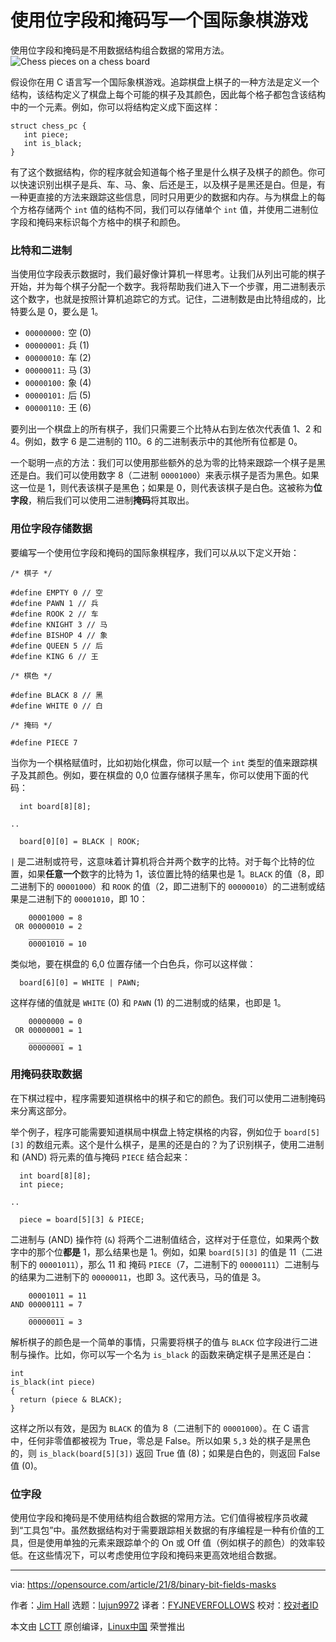 [#]: subject: "Write a chess game using bit-fields and masks"
[#]: via: "https://opensource.com/article/21/8/binary-bit-fields-masks"
[#]: author: "Jim Hall https://opensource.com/users/jim-hall"
[#]: collector: "lujun9972"
[#]: translator: "FYJNEVERFOLLOWS"
[#]: reviewer: " "
[#]: publisher: " "
[#]: url: " "

使用位字段和掩码写一个国际象棋游戏
======
使用位字段和掩码是不用数据结构组合数据的常用方法。
![Chess pieces on a chess board][1]

假设你在用 C 语言写一个国际象棋游戏。追踪棋盘上棋子的一种方法是定义一个结构，该结构定义了棋盘上每个可能的棋子及其颜色，因此每个格子都包含该结构中的一个元素。例如，你可以将结构定义成下面这样：


```
struct chess_pc {
   int piece;
   int is_black;
}
```

有了这个数据结构，你的程序就会知道每个格子里是什么棋子及棋子的颜色。你可以快速识别出棋子是兵、车、马、象、后还是王，以及棋子是黑还是白。但是，有一种更直接的方法来跟踪这些信息，同时只用更少的数据和内存。与为棋盘上的每个方格存储两个 `int` 值的结构不同，我们可以存储单个 `int` 值，并使用二进制位字段和掩码来标识每个方格中的棋子和颜色。


### 比特和二进制

当使用位字段表示数据时，我们最好像计算机一样思考。让我们从列出可能的棋子开始，并为每个棋子分配一个数字。我将帮助我们进入下一个步骤，用二进制表示这个数字，也就是按照计算机追踪它的方式。记住，二进制数是由比特组成的，比特要么是 0，要么是 1。

  * `00000000:` 空 (0)
  * `00000001:` 兵 (1)
  * `00000010:` 车 (2)
  * `00000011:` 马 (3)
  * `00000100:` 象 (4)
  * `00000101:` 后 (5)
  * `00000110:` 王 (6)



要列出一个棋盘上的所有棋子，我们只需要三个比特从右到左依次代表值 1、2 和 4。例如，数字 6 是二进制的 110。6 的二进制表示中的其他所有位都是 0。

一个聪明一点的方法：我们可以使用那些额外的总为零的比特来跟踪一个棋子是黑还是白。我们可以使用数字 8（二进制 `00001000`）来表示棋子是否为黑色。如果这一位是 1，则代表该棋子是黑色；如果是 0，则代表该棋子是白色。这被称为**位字段**，稍后我们可以使用二进制**掩码**将其取出。

### 用位字段存储数据

要编写一个使用位字段和掩码的国际象棋程序，我们可以从以下定义开始：


```
/* 棋子 */

#define EMPTY 0 // 空
#define PAWN 1 // 兵
#define ROOK 2 // 车
#define KNIGHT 3 // 马
#define BISHOP 4 // 象
#define QUEEN 5 // 后
#define KING 6 // 王

/* 棋色 */

#define BLACK 8 // 黑
#define WHITE 0 // 白

/* 掩码 */

#define PIECE 7
```

当你为一个棋格赋值时，比如初始化棋盘，你可以赋一个 `int` 类型的值来跟踪棋子及其颜色。例如，要在棋盘的 0,0 位置存储棋子黑车，你可以使用下面的代码：


```
  int board[8][8];

..

  board[0][0] = BLACK | ROOK;
```
`|` 是二进制或符号，这意味着计算机将合并两个数字的比特。对于每个比特的位置，如果**任意一个**数字的比特为 1，该位置比特的结果也是 1。`BLACK` 的值（8，即二进制下的 `00001000`）和 `ROOK` 的值（2，即二进制下的 `00000010`）的二进制或结果是二进制下的 `00001010`，即 10：


```
    00001000 = 8
 OR 00000010 = 2
    ________
    00001010 = 10
```

类似地，要在棋盘的 6,0 位置存储一个白色兵，你可以这样做：


```
  board[6][0] = WHITE | PAWN;
```
这样存储的值就是 `WHITE` (0) 和 `PAWN` (1) 的二进制或的结果，也即是 1。


```
    00000000 = 0
 OR 00000001 = 1
    ________
    00000001 = 1
```

### 用掩码获取数据

在下棋过程中，程序需要知道棋格中的棋子和它的颜色。我们可以使用二进制掩码来分离这部分。

举个例子，程序可能需要知道棋局中棋盘上特定棋格的内容，例如位于 `board[5][3]` 的数组元素。这个是什么棋子，是黑的还是白的？为了识别棋子，使用二进制和 (AND) 将元素的值与掩码 `PIECE` 结合起来：


```
  int board[8][8];
  int piece;

..

  piece = board[5][3] & PIECE;
```
二进制与 (AND) 操作符 (`&`) 将两个二进制值结合，这样对于任意位，如果两个数字中的那个位**都是** 1，那么结果也是 1。例如，如果 `board[5][3]` 的值是 11（二进制下的 `00001011`），那么 11 和 掩码 `PIECE`（7，二进制下的 `00000111`）二进制与的结果为二进制下的 `00000011`，也即 3。这代表马，马的值是 3。


```
    00001011 = 11
AND 00000111 = 7
    ________
    00000011 = 3
```
解析棋子的颜色是一个简单的事情，只需要将棋子的值与 `BLACK` 位字段进行二进制与操作。比如，你可以写一个名为 `is_black` 的函数来确定棋子是黑还是白：


```
int
is_black(int piece)
{
  return (piece & BLACK);
}
```
这样之所以有效，是因为 `BLACK` 的值为 8（二进制下的 `00001000`）。在 C 语言中，任何非零值都被视为 True，零总是 False。所以如果 `5,3` 处的棋子是黑色的，则 `is_black(board[5][3])` 返回 True 值 (8)；如果是白色的，则返回 False 值 (0)。

### 位字段
使用位字段和掩码是不使用结构组合数据的常用方法。它们值得被程序员收藏到“工具包”中。虽然数据结构对于需要跟踪相关数据的有序编程是一种有价值的工具，但是使用单独的元素来跟踪单个的 On 或 Off 值（例如棋子的颜色）的效率较低。在这些情况下，可以考虑使用位字段和掩码来更高效地组合数据。

--------------------------------------------------------------------------------

via: https://opensource.com/article/21/8/binary-bit-fields-masks

作者：[Jim Hall][a]
选题：[lujun9972][b]
译者：[FYJNEVERFOLLOWS](https://github.com/FYJNEVERFOLLOWS)
校对：[校对者ID](https://github.com/校对者ID)

本文由 [LCTT](https://github.com/LCTT/TranslateProject) 原创编译，[Linux中国](https://linux.cn/) 荣誉推出

[a]: https://opensource.com/users/jim-hall
[b]: https://github.com/lujun9972
[1]: https://opensource.com/sites/default/files/styles/image-full-size/public/lead-images/life-chess-games.png?itok=U1lWMZ0y (Chess pieces on a chess board)
